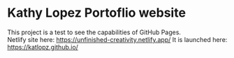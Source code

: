 # Kathy Lopez Portoflio website

This project is a test to see the capabilities of GitHub Pages.  
Netlify site here: https://unfinished-creativity.netlify.app/
It is launched here: https://katlopz.github.io/
